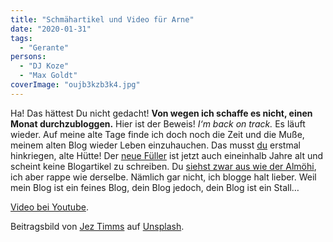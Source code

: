 ```yaml
---
title: "Schmähartikel und Video für Arne"
date: "2020-01-31"
tags:
  - "Gerante"
persons:
  - "DJ Koze"
  - "Max Goldt"
coverImage: "oujb3kzb3k4.jpg"
---
```


Ha! Das hättest Du nicht gedacht! **Von wegen ich schaffe es nicht, einen Monat durchzubloggen.** Hier ist der Beweis! _I‘m back on track._ Es läuft wieder. Auf meine alte Tage finde ich doch noch die Zeit und die Muße, meinem alten Blog wieder Leben einzuhauchen. Das musst [du](https://arnalyse.de/) erstmal hinkriegen, alte Hütte! Der [neue Füller](https://arnalyse.de/der-neue-fuller/) ist jetzt auch eineinhalb Jahre alt und scheint keine Blogartikel zu schreiben. Du [siehst zwar aus wie der Almöhi](http://www.wolfgang-barina.de/kunst/sammlung/montankunst/brehm.html), ich aber rappe wie derselbe. Nämlich gar nicht, ich blogge halt lieber. Weil mein Blog ist ein feines Blog, dein Blog jedoch, dein Blog ist ein Stall…

<a href="https://www.youtube.com/watch?v=DK-PeXApIyc">Video bei Youtube</a>.

Beitragsbild von [Jez Timms](https://unsplash.com/@jeztimms?utm_source=unsplash&utm_medium=referral&utm_content=creditCopyText) auf [Unsplash](https://unsplash.com/?utm_source=unsplash&utm_medium=referral&utm_content=creditCopyText).
